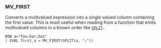 <!--
This is generated by ESQL’s AbstractFunctionTestCase. Do no edit it. See ../README.md for how to regenerate it.
-->

### MV_FIRST
Converts a multivalued expression into a single valued column containing the
first value. This is most useful when reading from a function that emits
multivalued columns in a known order like [`SPLIT`](https://www.elastic.co/docs/reference/elasticsearch/query-languages/esql/functions-operators/string-functions#esql-split).

```esql
ROW a="foo;bar;baz"
| EVAL first_a = MV_FIRST(SPLIT(a, ";"))
```
